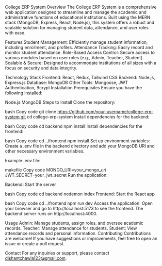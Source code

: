 College ERP System
Overview
The College ERP System is a comprehensive web application designed to streamline and manage the academic and administrative functions of educational institutions. Built using the MERN stack (MongoDB, Express, React, Node.js), this system offers a robust and scalable solution for managing student data, attendance, and user roles with ease.

Features
Student Management: Efficiently manage student information, including enrollment, and profiles.
Attendance Tracking: Easily record and monitor student attendance.
Role-Based Access Control: Secure access to various modules based on user roles (e.g., Admin, Teacher, Student).
Scalable & Secure: Designed to accommodate institutions of all sizes with a focus on security and data integrity.

Technology Stack
Frontend: React, Redux, Tailwind CSS
Backend: Node.js, Express.js
Database: MongoDB
Other Tools: Mongoose, JWT Authentication, Bcrypt
Installation
Prerequisites
Ensure you have the following installed:

Node.js
MongoDB
Steps to Install
Clone the repository:

bash
Copy code
git clone https://github.com/your-username/college-erp-system.git
cd college-erp-system
Install dependencies for the backend:

bash
Copy code
cd backend
npm install
Install dependencies for the frontend:

bash
Copy code
cd ../frontend
npm install
Set up environment variables: Create a .env file in the backend directory and add your MongoDB URI and other necessary environment variables.

Example .env file:

makefile
Copy code
MONGO_URI=your_mongo_uri
JWT_SECRET=your_jwt_secret
Run the application:

Backend: Start the server

bash
Copy code
cd backend
nodemon index
Frontend: Start the React app

bash
Copy code
cd ../frontend
npm run dev
Access the application: Open your browser and go to http://localhost:5173 to see the frontend. The backend server runs on http://localhost:4000.

Usage
Admin: Manage students, assign roles, and oversee academic records.
Teacher: Manage attendance for students.
Student: View attendance records and personal information.
Contributing
Contributions are welcome! If you have suggestions or improvements, feel free to open an issue or create a pull request.

Contact
For any inquiries or support, please contact dishantchawla123@gmail.com.
